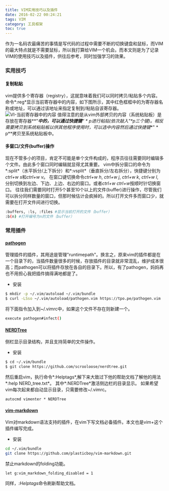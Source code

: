 ```yaml
---
title: VIM实用技巧以及插件
date: 2016-02-22 00:24:21
tags: VIM
category: 工具框架
toc: true
---
```

作为一名码农最痛苦的事情是写代码的过程中需要不断的切换键盘和鼠标，而VIM的最大特点就是不需要鼠标，所以我打算给VIM一个机会。而本文则是为了记录VIM的使用技巧以及插件，供往后参考，同时加强学习的效果。
### 实用技巧
#### 复制粘贴
vim提供多个寄存器（registry），这就意味着我们可以同时拷贝/粘贴多个内容。命令*:reg*显示当前寄存器中的内容，如下图所示，其中红色框框中的为寄存器名称或地址，可以通过该地址来指定复制到/粘贴自该寄存器。
![VI-当前寄存器中的内容](/content/images/2016/02/vi_reg.jpg)
值得注意的是从vim外部拷贝的内容（系统粘贴板）是存放在寄存器**”***中的，可以通过快捷键**“ * p**进行粘贴(依次敲入"\*p三个键)。相反需要拷贝到系统粘贴板以供其他程序使用时，可以选中内容然后通过快捷键**" * p**拷贝至系统粘贴板中。
#### 多窗口/文件(buffer)操作
现在不管多小的项目，肯定不可能是单个文件构成的，程序员往往需要同时编辑多个文件。由此多个窗口同时编辑就显得尤其重要。
vim中拆分窗口的命令为*:split*（水平拆分/上下拆分）和*:vsplit*（垂直拆分/左右拆分），快捷键分别为*ctrl+w s*和*ctrl+w v*。
在窗口键切换命令*ctrl+w h*, *ctrl+w j*, *ctrl+w k*, *ctrl+w l*, 分别切换到左边、下边、上边、右边的窗口。或者*ctrl+w ctrl+w*按顺时针切换窗口。
往往我们需要同时打开5个甚至10个以上的文件(buffer)进行操作，尽管我们可以拆分同样数量的窗口，但那时候估计会疯掉的。所以打开文件多而窗口少，就需要在打开文件间进行切换。
``` bash
:buffers, :ls, :files #显示当前打开的文件（buffer）
:b(n) #打开编号为n的文件（buffer）
```
### 常用插件 
#### [pathogen](https://github.com/tpope/vim-pathogen)
管理插件的插件，其用途是管理"runtimepath"。换言之，原来vim的插件都是在一个目录下的，当插件数量很多的时候，存放插件的目录就非常混乱，维护成本很高；而pathogen可以将插件存放在各自的目录下。所以，有了pathogen，妈妈再也不用担心我把插件搞得满地都是了。
- 安装
``` bash
$ mkdir -p ~/.vim/autoload ~/.vim/bundle
$ curl -LSso ~/.vim/autoload/pathogen.vim https://tpo.pe/pathogen.vim
```
将下面指令加入到~/.vimrc中，如果这个文件不存在则新建一个。
``` bash
execute pathogen#infect()
```
#### [NERDTree](https://github.com/scrooloose/nerdtree)
侧栏显示目录结构，并且支持简单的文件操作。
- 安装
``` bash
$ cd ~/.vim/bundle
$ git clone https://github.com/scrooloose/nerdtree.git
```
然后重启vim，执行命令*:Helptags*,解下来大致过下他的帮助文档了解他的用法*:help NERD_tree.txt*。
其中*:NERDTree*激活侧边栏的目录显示。
如果希望vim每次起来都自动显示目录，只需要修改~/.vimrc。
``` 
autocmd vimenter * NERDTree
```
#### [vim-markdown](https://github.com/plasticboy/vim-markdown)
Vim对markdown语法支持的插件，在vim下写文档必备插件。本文也是vim+这个插件编写完成。
- 安装
``` bash
cd ~/.vim/bundle
git clone https://github.com/plasticboy/vim-markdown.git
```
禁止markdown的folding功能。
``` 
let g:vim_markdown_folding_disabled = 1
```
同样，*:Helptags*命令刷新帮助文档。
